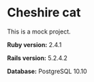 # Cheshire cat

This is a mock project.

**Ruby version:** 2.4.1

**Rails version:** 5.2.4.2

**Database:** PostgreSQL 10.10
